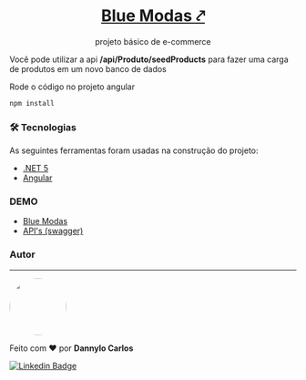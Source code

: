 <h1 align="center">
    <a href="https://www.r4g.team/storeproject">Blue Modas ⤤</a>
</h1>
<p align="center">projeto básico de e-commerce</p>


Você pode utilizar a api <b>/api/Produto/seedProducts</b> para fazer uma carga de produtos em um novo banco de dados

Rode o código no projeto angular
```cmd
npm install
```


### 🛠 Tecnologias
As seguintes ferramentas foram usadas na construção do projeto:

- [.NET 5](https://docs.microsoft.com/pt-br/dotnet/core/dotnet-five)
- [Angular](https://angular.io/)

### DEMO
- <a href="https://www.r4g.team/storeproject/" target="_blank">Blue Modas</a>
- <a href="https://www.r4g.team/store-api/docs/" target="_blank">API's (swagger)</a>

### Autor
---
<a href="#">
 <img style="border-radius: 50%;" src="https://avatars3.githubusercontent.com/u/19959510?s=400&u=85bed3d1ea09c58a9eba6a46dbe54f73084cddc2&v=4" width="100px;" alt=""/>
 <br />
 
</a>


Feito com ❤️ por <b>Dannylo Carlos</b>


[![Linkedin Badge](https://img.shields.io/badge/-Dannylo-blue?style=flat-square&logo=Linkedin&logoColor=white&link=https://www.linkedin.com/in/dannylocarlos/)](https://www.linkedin.com/in/dannylocarlos/) 
